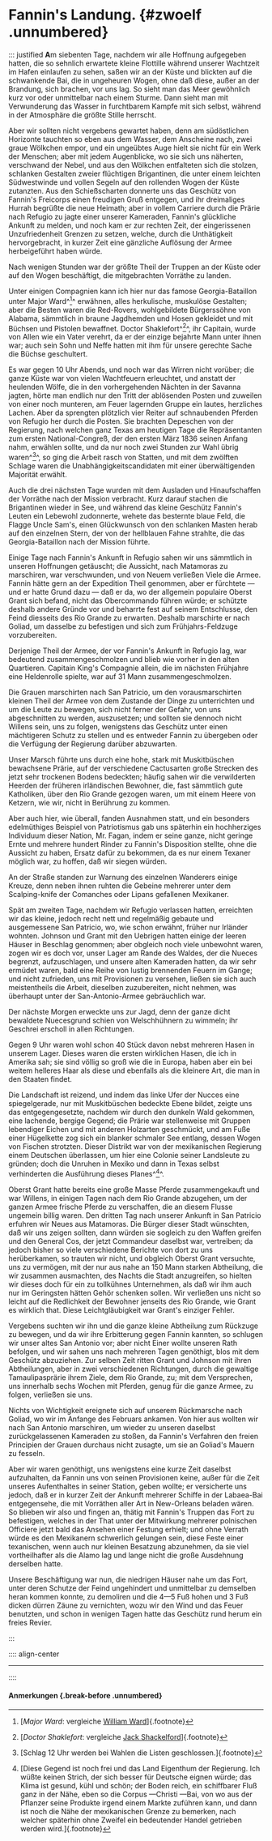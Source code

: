 # Fannin's Landung. {#zwoelf .unnumbered}

::: justified
**A**m siebenten Tage, nachdem wir alle Hoffnung aufgegeben hatten, die so sehnlich
erwartete kleine Flottille während unserer Wachtzeit im Hafen einlaufen zu
sehen, saßen wir an der Küste und blickten auf die schwankende Bai, die in
ungeheuren Wogen, ohne daß diese, außer an der Brandung, sich brachen, vor uns
lag. So sieht man das Meer gewöhnlich kurz vor oder unmittelbar nach einem
Sturme. Dann sieht man mit Verwunderung das Wasser in furchtbarem Kampfe mit
sich selbst, während in der Atmosphäre die größte Stille herrscht.

Aber wir sollten nicht vergebens gewartet haben, denn am südöstlichen Horizonte
tauchten so eben aus dem Wasser, dem Anscheine nach, zwei graue Wölkchen empor,
und ein ungeübtes Auge hielt sie nicht für ein Werk der Menschen; aber mit jedem
Augenblicke, wo sie sich uns näherten, verschwand der Nebel, und aus den
Wölkchen entfalteten sich die stolzen, schlanken Gestalten zweier flüchtigen
Brigantinen, die unter einem leichten Südwestwinde und vollen Segeln auf den
rollenden Wogen der Küste zutanzten. Aus den Schießscharten donnerte uns das
Geschütz von Fannin's Freicorps einen freudigen Gruß entgegen, und ihr
dreimaliges Hurrah begrüßte die neue Heimath; aber in vollem Carriere durch die
Prärie nach Refugio zu jagte einer unserer Kameraden, Fannin's glückliche
Ankunft zu melden, und noch kam er zur rechten Zeit, der eingerissenen
Unzufriedenheit Grenzen zu setzen, welche, durch die Unthätigkeit
hervorgebracht, in kurzer Zeit eine gänzliche Auflösung der Armee herbeigeführt
haben würde.

Nach wenigen Stunden war der größte Theil der Truppen an der Küste oder auf den
Wogen beschäftigt, die mitgebrachten Vorräthe zu landen.

Unter einigen Compagnien kann ich hier nur das famose Georgia-Bataillon unter
Major Ward^[^1213]^ erwähnen, alles herkulische, muskulöse Gestalten; aber die Besten
waren die Red-Rovers, wohlgebildete Bürgerssöhne von Alabama, sämmtlich in
braune Jagdhemden und Hosen gekleidet und mit Büchsen und Pistolen bewaffnet.
Doctor Shaklefort^[^1212]^, ihr Capitain, wurde von Allen wie ein Vater verehrt, da er
der einzige bejahrte Mann unter ihnen war; auch sein Sohn und Neffe hatten mit
ihm für unsere gerechte Sache die Büchse geschultert.

Es war gegen 10 Uhr Abends, und noch war das Wirren nicht vorüber; die ganze
Küste war von vielen Wachtfeuern erleuchtet, und anstatt der heulenden Wölfe,
die in den vorhergehenden Nächten in der Savanna jagten, hörte man endlich nur
den Tritt der ablösenden Posten und zuweilen von einer noch munteren, am Feuer
lagernden Gruppe ein lautes, herzliches Lachen. Aber da sprengten plötzlich vier
Reiter auf schnaubenden Pferden von Refugio her durch die Posten. Sie brachten
Depeschen von der Regierung, nach welchen ganz Texas am heutigen Tage die
Repräsentanten zum ersten National-Congreß, der den ersten März 1836 seinen
Anfang nahm, erwählen sollte, und da nur noch zwei Stunden zur Wahl übrig
waren^[^1210]^, so ging die Arbeit rasch von Statten, und mit dem zwölften Schlage
waren die Unabhängigkeitscandidaten mit einer überwältigenden Majorität erwählt.

Auch die drei nächsten Tage wurden mit dem Ausladen und Hinaufschaffen der
Vorräthe nach der Mission verbracht. Kurz darauf stachen die Brigantinen wieder
in See, und während das kleine Geschütz Fannin's Leuten ein Lebewohl zudonnerte,
wehete das besternte blaue Feld, die Flagge Uncle Sam's, einen Glückwunsch von
den schlanken Masten herab auf den einzelnen Stern, der von der hellblauen Fahne
strahlte, die das Georgia-Bataillon nach der Mission führte.

Einige Tage nach Fannin's Ankunft in Refugio sahen wir uns sämmtlich in unseren
Hoffnungen getäuscht; die Aussicht, nach Matamoras zu marschiren, war
verschwunden, und von Neuem verließen Viele die Armee. Fannin hätte gern an der
Expedition Theil genommen, aber er fürchtete — und er hatte Grund dazu — daß er
da, wo der allgemein populaire Oberst Grant sich befand, nicht das Obercommando
führen würde; er schützte deshalb andere Gründe vor und beharrte fest auf seinem
Entschlusse, den Feind diesseits des Rio Grande zu erwarten. Deshalb marschirte
er nach Goliad, um dasselbe zu befestigen und sich zum Frühjahrs-Feldzuge
vorzubereiten.

Derjenige Theil der Armee, der vor Fannin's Ankunft in Refugio lag, war
bedeutend zusammengeschmolzen und blieb wie vorher in den alten Quartieren.
Capitain King's Compagnie allein, die im nächsten Frühjahre eine Heldenrolle
spielte, war auf 31 Mann zusammengeschmolzen.

Die Grauen marschirten nach San Patricio, um den vorausmarschirten kleinen Theil
der Armee von dem Zustande der Dinge zu unterrichten und um die Leute zu
bewegen, sich nicht ferner der Gefahr, von uns abgeschnitten zu werden,
auszusetzen; und sollten sie dennoch nicht Willens sein, uns zu folgen,
wenigstens das Geschütz unter einen mächtigeren Schutz zu stellen und es
entweder Fannin zu übergeben oder die Verfügung der Regierung darüber
abzuwarten.

Unser Marsch führte uns durch eine hohe, stark mit Muskitbüschen bewachsene
Prärie, auf der verschiedene Cactusarten große Strecken des jetzt sehr trockenen
Bodens bedeckten; häufig sahen wir die verwilderten Heerden der früheren
irländischen Bewohner, die, fast sämmtlich gute Katholiken, über den Rio Grande
gezogen waren, um mit einem Heere von Ketzern, wie wir, nicht in Berührung zu
kommen.

Aber auch hier, wie überall, fanden Ausnahmen statt, und ein besonders
edelmüthiges Beispiel von Patriotismus gab uns späterhin ein hochherziges
Individuum dieser Nation, Mr. Fagan, indem er seine ganze, nicht geringe Ernte
und mehrere hundert Rinder zu Fannin's Disposition stellte, ohne die Aussicht zu
haben, Ersatz dafür zu bekommen, da es nur einem Texaner möglich war, zu hoffen,
daß wir siegen würden.

An der Straße standen zur Warnung des einzelnen Wanderers einige Kreuze, denn
neben ihnen ruhten die Gebeine mehrerer unter dem Scalping-knife der Comanches
oder Lipans gefallenen Mexikaner.

Spät am zweiten Tage, nachdem wir Refugio verlassen hatten, erreichten wir das
kleine, jedoch recht nett und regelmäßig gebaute und ausgemessene San Patricio,
wo, wie schon erwähnt, früher nur Irländer wohnten. Johnson und Grant mit den
Uebrigen hatten einige der leeren Häuser in Beschlag genommen; aber obgleich
noch viele unbewohnt waren, zogen wir es doch vor, unser Lager am Rande des
Waldes, der die Nueces begrenzt, aufzuschlagen, und unsere alten Kameraden
hatten, da wir sehr ermüdet waren, bald eine Reihe von lustig brennenden Feuern
im Gange; und nicht zufrieden, uns mit Provisionen zu versehen, ließen sie sich
auch meistentheils die Arbeit, dieselben zuzubereiten, nicht nehmen, was
überhaupt unter der San-Antonio-Armee gebräuchlich war.

Der nächste Morgen erweckte uns zur Jagd, denn der ganze dicht bewaldete
Nuecesgrund schien von Welschhühnern zu wimmeln; ihr Geschrei erscholl in allen
Richtungen.

Gegen 9 Uhr waren wohl schon 40 Stück davon nebst mehreren Hasen in unserem
Lager. Dieses waren die ersten wirklichen Hasen, die ich in Amerika sah; sie
sind völlig so groß wie die in Europa, haben aber ein bei weitem helleres Haar
als diese und ebenfalls als die kleinere Art, die man in den Staaten findet.

Die Landschaft ist reizend, und indem das linke Ufer der Nucces eine
spiegelgerade, nur mit Muskitbüschen bedeckte Ebene bildet, zeigte uns das
entgegengesetzte, nachdem wir durch den dunkeln Wald gekommen, eine lachende,
bergige Gegend; die Prärie war stellenweise mit Gruppen lebendiger Eichen und
mit anderen Holzarten geschmückt, und am Fuße einer Hügelkette zog sich ein
blanker schmaler See entlang, dessen Wogen von Fischen strotzten. Dieser
Distrikt war von der mexikanischen Regierung einem Deutschen überlassen, um hier
eine Colonie seiner Landsleute zu gründen; doch die Unruhen in Mexiko und dann
in Texas selbst verhinderten die Ausführung dieses Planes^[^1211]^.

Oberst Grant hatte bereits eine große Masse Pferde zusammengekauft und war
Willens, in einigen Tagen nach dem Rio Grande abzugehen, um der ganzen Armee
frische Pferde zu verschaffen, die an diesem Flusse ungemein billig waren. Den
dritten Tag nach unserer Ankunft in San Patricio erfuhren wir Neues aus
Matamoras. Die Bürger dieser Stadt wünschten, daß wir uns zeigen sollten, dann
würden sie sogleich zu den Waffen greifen und den General Cos, der jetzt
Commandeur daselbst war, vertreiben; da jedoch bisher so viele verschiedene
Berichte von dort zu uns herüberkamen, so trauten wir nicht, und obgleich Oberst
Grant versuchte, uns zu vermögen, mit der nur aus nahe an 150 Mann starken
Abtheilung, die wir zusammen ausmachten, des Nachts die Stadt anzugreifen, so
hielten wir dieses doch für ein zu tollkühnes Unternehmen, als daß wir ihm auch
nur im Geringsten hätten Gehör schenken sollen. Wir verließen uns nicht so
leicht auf die Redlichkeit der Bewohner jenseits des Rio Grande, wie Grant es
wirklich that. Diese Leichtgläubigkeit war Grant's einziger Fehler.

Vergebens suchten wir ihn und die ganze kleine Abtheilung zum Rückzuge zu
bewegen, und da wir ihre Erbitterung gegen Fannin kannten, so schlugen wir unser
altes San Antonio vor; aber nicht Einer wollte unseren Rath befolgen, und wir
sahen uns nach mehreren Tagen genöthigt, blos mit dem Geschütz abzuziehen. Zur
selben Zeit ritten Grant und Johnson mit ihren Abtheilungen, aber in zwei
verschiedenen Richtungen, durch die gewaltige Tamaulipasprärie ihrem Ziele, dem
Rio Grande, zu; mit dem Versprechen, uns innerhalb sechs Wochen mit Pferden,
genug für die ganze Armee, zu folgen, verließen sie uns.

Nichts von Wichtigkeit ereignete sich auf unserem Rückmarsche nach Goliad, wo
wir im Anfange des Februars ankamen. Von hier aus wollten wir nach San Antonio
marschiren, um wieder zu unseren daselbst zurückgelassenen Kameraden zu stoßen,
da Fannin's Verfahren den freien Principien der Grauen durchaus nicht zusagte,
um sie an Goliad's Mauern zu fesseln.

Aber wir waren genöthigt, uns wenigstens eine kurze Zeit daselbst aufzuhalten,
da Fannin uns von seinen Provisionen keine, außer für die Zeit unseres
Aufenthaltes in seiner Station, geben wollte; er versicherte uns jedoch, daß er
in kurzer Zeit der Ankunft mehrerer Schiffe in der Labaea-Bai entgegensehe, die
mit Vorräthen aller Art in New-Orleans beladen wären. So blieben wir also und
fingen an, thätig mit Fannin's Truppen das Fort zu befestigen, welches in der
That unter der Mitwirkung mehrerer polnischen Officiere jetzt bald das Ansehen
einer Festung erhielt; und ohne Verrath würde es den Mexikanern schwerlich
gelungen sein, diese Feste einer texanischen, wenn auch nur kleinen Besatzung
abzunehmen, da sie viel vortheilhafter als die Alamo lag und lange nicht die
große Ausdehnung derselben hatte.

Unsere Beschäftigung war nun, die niedrigen Häuser nahe um das Fort, unter deren
Schutze der Feind ungehindert und unmittelbar zu demselben heran kommen konnte,
zu demoliren und die 4—5 Fuß hohen und 3 Fuß dicken dürren Zäune zu vernichten,
wozu wir den Wind und das Feuer benutzten, und schon in wenigen Tagen hatte das
Geschütz rund herum ein freies Revier.

:::

:::: align-center
****
::::

#### **Anmerkungen** {.break-before .unnumbered}

[^1210]: [Schlag 12 Uhr werden bei Wahlen die Listen geschlossen.]{.footnote}

[^1211]: [Diese Gegend ist noch frei und das Land Eigenthum der Regierung. Ich wüßte keinen Strich, der sich besser für Deutsche eignen würde; das Klima ist gesund, kühl und schön; der Boden reich, ein schiffbarer Fluß ganz in der Nähe, eben so die Corpus —Christi —Bai, von wo aus der Pflanzer seine Produkte irgend einem Markte zuführen kann, und dann ist noch die Nähe der mexikanischen Grenze zu bemerken, nach welcher späterhin ohne Zweifel ein bedeutender Handel getrieben werden wird.]{.footnote}

[^1212]: [*Doctor Shaklefort*: vergleiche [Jack Shackelford](https://en.wikipedia.org/wiki/Jack_Shackelford)]{.footnote}

[^1213]: [*Major Ward*: vergleiche [William Ward](https://en.wikipedia.org/wiki/William_Ward_(Texas_soldier))]{.footnote}

